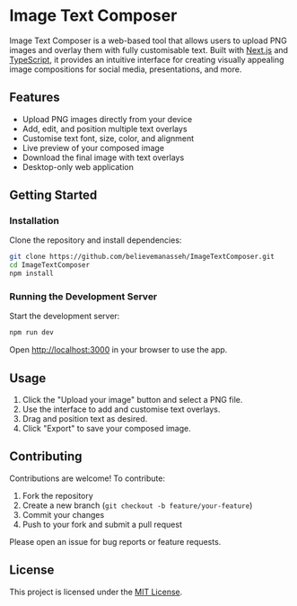 # Image Text Composer

Image Text Composer is a web-based tool that allows users to upload PNG images and overlay them with fully customisable text. Built with [Next.js](https://nextjs.org) and [TypeScript](https://www.typescriptlang.org/docs/), it provides an intuitive interface for creating visually appealing image compositions for social media, presentations, and more.

## Features

- Upload PNG images directly from your device
- Add, edit, and position multiple text overlays
- Customise text font, size, color, and alignment
- Live preview of your composed image
- Download the final image with text overlays
- Desktop-only web application

## Getting Started

### Installation

Clone the repository and install dependencies:

```bash
git clone https://github.com/believemanasseh/ImageTextComposer.git
cd ImageTextComposer
npm install
```

### Running the Development Server

Start the development server:

```bash
npm run dev
```

Open [http://localhost:3000](http://localhost:3000) in your browser to use the app.

## Usage

1. Click the "Upload your image" button and select a PNG file.
2. Use the interface to add and customise text overlays.
3. Drag and position text as desired.
4. Click "Export" to save your composed image.

## Contributing

Contributions are welcome! To contribute:

1. Fork the repository
2. Create a new branch (`git checkout -b feature/your-feature`)
3. Commit your changes
4. Push to your fork and submit a pull request

Please open an issue for bug reports or feature requests.

## License

This project is licensed under the [MIT License](LICENSE).
